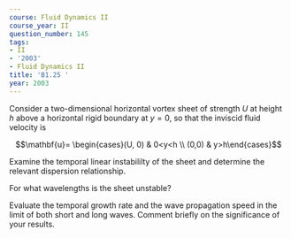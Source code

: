 ```yaml
---
course: Fluid Dynamics II
course_year: II
question_number: 145
tags:
- II
- '2003'
- Fluid Dynamics II
title: 'B1.25 '
year: 2003
---
```



Consider a two-dimensional horizontal vortex sheet of strength $U$ at height $h$ above a horizontal rigid boundary at $y=0$, so that the inviscid fluid velocity is

$$\mathbf{u}= \begin{cases}(U, 0) & 0<y<h \\ (0,0) & y>h\end{cases}$$

Examine the temporal linear instabililty of the sheet and determine the relevant dispersion relationship.

For what wavelengths is the sheet unstable?

Evaluate the temporal growth rate and the wave propagation speed in the limit of both short and long waves. Comment briefly on the significance of your results.